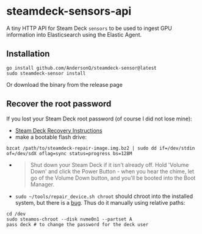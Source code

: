 # steamdeck-sensors-api

A tiny HTTP API for Steam Deck `sensors` to be used to ingest GPU information into Elasticsearch using the Elastic Agent.

## Installation

```shell
go install github.com/AndersonQ/steamdeck-sensor@latest
sudo steamdeck-sensor install
```

Or download the binary from the release page


## Recover the root password

If you lost your Steam Deck root password (of course I did not lose mine):

 - [Steam Deck Recovery Instructions](https://help.steampowered.com/en/faqs/view/1b71-edf2-eb6d-2bb3)
 - make a bootable flash drive:

```shell
bzcat /path/to/steamdeck-repair-image.img.bz2 | sudo dd if=/dev/stdin of=/dev/sdX oflag=sync status=progress bs=128M
```

 - > Shut down your Steam Deck if it isn't already off. Hold 'Volume Down' and click the Power Button - when you hear the chime, let go of the Volume Down button, and you'll be booted into the Boot Manager.

 - `sudo ~/tools/repair_device.sh chroot` should chroot into the installed system, but there is a [bug](https://github.com/ValveSoftware/SteamOS/issues/1428#issuecomment-2039866494). Thus do it manually using relative paths:
```shell
cd /dev
sudo steamos-chroot --disk nvme0n1 --partset A
pass deck # to change the password for the deck user
```